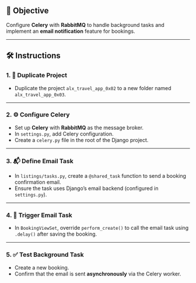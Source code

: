 ## 🎯 Objective

Configure **Celery** with **RabbitMQ** to handle background tasks and implement an **email notification** feature for bookings.

---

## 🛠️ Instructions

### 1. 📁 Duplicate Project

- Duplicate the project `alx_travel_app_0x02` to a new folder named `alx_travel_app_0x03`.

---

### 2. ⚙️ Configure Celery

- Set up **Celery** with **RabbitMQ** as the message broker.
- In `settings.py`, add Celery configuration.
- Create a `celery.py` file in the root of the Django project.

---

### 3. 📬 Define Email Task

- In `listings/tasks.py`, create a `@shared_task` function to send a booking confirmation email.
- Ensure the task uses Django’s email backend (configured in `settings.py`).

---

### 4. 🚀 Trigger Email Task

- In `BookingViewSet`, override `perform_create()` to call the email task using `.delay()` after saving the booking.

---

### 5. ✅ Test Background Task

- Create a new booking.
- Confirm that the email is sent **asynchronously** via the Celery worker.
